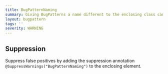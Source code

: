 ```yaml
---
title: BugPatternNaming
summary: Giving BugPatterns a name different to the enclosing class can be confusing
layout: bugpattern
tags: ''
severity: WARNING
---
```


<!--
*** AUTO-GENERATED, DO NOT MODIFY ***
To make changes, edit the @BugPattern annotation or the explanation in docs/bugpattern.
-->



## Suppression
Suppress false positives by adding the suppression annotation `@SuppressWarnings("BugPatternNaming")` to the enclosing element.
